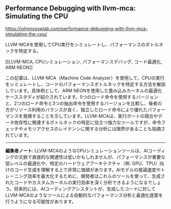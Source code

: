 ## Performance Debugging with llvm-mca: Simulating the CPU

https://johnnysswlab.com/performance-debugging-with-llvm-mca-simulating-the-cpu/

LLVM-MCAを使用してCPU実行をシミュレートし、パフォーマンスのボトルネックを特定する。

[[LLVM-MCA, CPUシミュレーション, パフォーマンスデバッグ, コード最適化, ARM NEON]]

この記事は、LLVM-MCA（Machine Code Analyzer）を使用して、CPUの実行をシミュレートし、コードのパフォーマンスボトルネックを特定する方法を解説しています。具体例として、ARM NEONを使用した畳み込みカーネルの最適化ケーススタディが紹介されています。5つのロード命令を使用するバージョンと、2つのロード命令と3つの抽出命令を使用するバージョンを比較し、後者の方がリソース利用のバランスが良く、独立したロード命令により優れたパフォーマンスを発揮することを示しています。LLVM-MCAは、実行ポートの競合やデータ依存性に関連するボトルネックの特定に役立つ強力なツールですが、命令フェッチやメモリアクセスのレイテンシに関する分析には限界があることも指摘されています。

---

**編集者ノート**: LLVM-MCAのようなCPUシミュレーションツールは、AIコーディングの文脈で直接的な関連性は低いかもしれませんが、パフォーマンスが重要な低レベルの最適化や、特定のハードウェアアーキテクチャ（例: GPU、TPU）向けのコード生成を理解する上で非常に価値があります。AIモデルの推論速度やトレーニング効率を最大化するために、開発者はこれらのツールを使って、生成されたコードやカスタムカーネルの実行効率を深く分析できるようになるでしょう。将来的には、AIコーディングアシスタントが、生成したコードに対してLLVM-MCAのようなツールによる自動的なパフォーマンス分析と最適化提案を行うようになる可能性があります。
